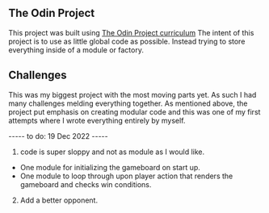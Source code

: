 ## The Odin Project
This project was built using [The Odin Project curriculum](https://www.theodinproject.com/lessons/node-path-javascript-tic-tac-toe)
The intent of this project is to use as little global code as possible. Instead trying to store everything inside of a module or factory.

## Challenges
This was my biggest project with the most moving parts yet. As such I had many challenges melding everything together. As mentioned above, the project put emphasis on creating modular code and this was one of my first attempts where I wrote everything entirely by myself.

----- to do: 19 Dec 2022 -----

1. code is super sloppy and not as module as I would like.
  - One module for initializing the gameboard on start up.
  - One module to loop through upon player action that renders the gameboard and checks win conditions.
2. Add a better opponent.